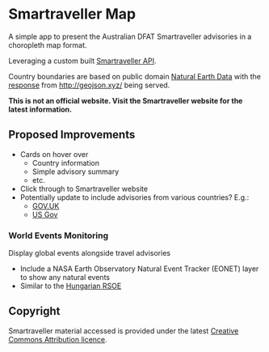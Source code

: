 # Smartraveller Map 

A simple app to present the Australian DFAT Smartraveller advisories in a choropleth map format.

Leveraging a custom built [Smartraveller API](https://github.com/kevinle-1/smartraveller-map).

Country boundaries are based on public domain [Natural Earth Data](https://www.naturalearthdata.com/) with the [response](https://d2ad6b4ur7yvpq.cloudfront.net/naturalearth-3.3.0/ne_110m_admin_0_geoJsonCountries.geojson) from http://geojson.xyz/ being served. 


**This is not an official website. Visit the Smartraveller website for the latest information.**

## Proposed Improvements

- Cards on hover over 
  - Country information
  - Simple advisory summary
  - etc. 
- Click through to Smartraveller website 
- Potentially update to include advisories from various countries? E.g.:
  - [GOV.UK](https://www.gov.uk/foreign-travel-advice)
  - [US Gov](https://travel.state.gov/content/travel/en/traveladvisories/traveladvisories.html/)

### World Events Monitoring 

Display global events alongside travel advisories

- Include a NASA Earth Observatory Natural Event Tracker (EONET) layer to show any natural events 
- Similar to the [Hungarian RSOE](https://rsoe-edis.org/)

## Copyright

Smartraveller material accessed is provided under the latest [Creative Commons Attribution licence](https://creativecommons.org/licenses/by/4.0/). 